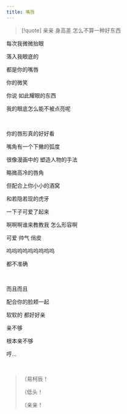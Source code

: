 ```yaml
---
title: 嘴唇
---
```


> [!quote] 亲亲
> 身高差 怎么不算一种好东西

每次我微微抬眼

落入我眼底的

都是你的嘴唇

你的微笑

你说 如此耀眼的东西

我的眼底怎么能不被点亮呢

<br>

你的唇形真的好好看

嘴角有一个下撇的弧度

很像漫画中的 塑造人物的手法

略微高冷的唇角

但配合上你小小的酒窝

和若隐若现的虎牙

一下子可爱了起来

啊啊啊谁来教教我 怎么形容啊

可爱 帅气 俏皮

呜呜呜呜呜呜呜呜呜

都不准确

<br>

而且而且

配合你的脸颊一起

软软的 都好好亲

亲不够

根本亲不够

哼…

<br>

> （易柯辰！
> 
> （低头！
> 
> （亲亲！
